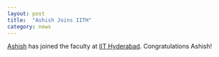```yaml
---
layout: post
title:  "Ashish Joins IITH"
category: news
---
```


[Ashish](https://aegis-iisc.github.io/) has joined the faculty at [IIT Hyderabad](https://www.iith.ac.in/). Congratulations Ashish!

